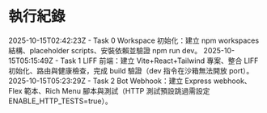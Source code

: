 # 執行紀錄

2025-10-15T02:42:23Z - Task 0 Workspace 初始化：建立 npm workspaces 結構、placeholder scripts、安裝依賴並驗證 npm run dev。
2025-10-15T05:15:49Z - Task 1 LIFF 前端：建立 Vite+React+Tailwind 專案、整合 LIFF 初始化、路由與健康檢查，完成 build 驗證（dev 指令在沙箱無法開放 port）。
2025-10-15T05:23:29Z - Task 2 Bot Webhook：建立 Express webhook、Flex 範本、Rich Menu 腳本與測試（HTTP 測試預設跳過需設定 ENABLE_HTTP_TESTS=true）。
